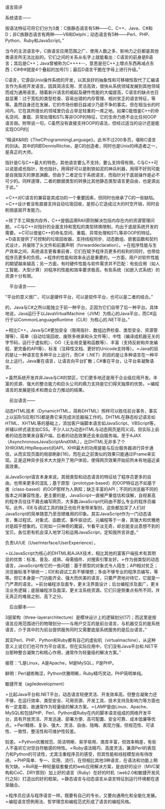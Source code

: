 语言简评



系统语言——



按语法特征可将它们分为3类：C族静态语言有5种——C、C++、Java、C#和D；非C族静态语言有两种——VB和Delphi；动态语言有5种——Perl、PHP、Python、Ruby和JavaScript。”



当今的主流语言中，C族语言应用范围之广、使用人数之多、影响力之巨都是其他类语言所无法比拟的。它们之间的关系从名字上就能看出：C语言的前身是B语言；其后是C++；Java曾被称为C++++--，意思是在C++上增点东西再减点东西；C#中#就是4个叠起的加号[1]；最后D语言干脆在字母上进行升级。”



C语言，它源自Unix操作系统的开发，以其良好的抽象性和可移植性取代了汇编语言作为系统开发语言。因其简洁实用、灵活高效，很快从系统领域发展到其他领域而成为通用语言。随着新兴语言的崛起及硬件性能的大幅提高，C语言的缺点也日益显著：过于宽松的类型检查、容易出错的内存管理、相对贫乏的语言特征，等等。虽然自身还在发展，它的市场份额日益减少乃是不争的事实。但在相当长的时间内，它在其所擅长的领域里仍会占举足轻重的一席之地。如果C能借鉴C++的命名空间、重载、异常处理和STL等非OOP的特征，它的生命力绝不会比任何OOP语言弱。附带说一句，C虽然没有直接支持OOP的语法，但经过适当的设计还是能实现OOP的[



“精读K&R的《TheCProgrammingLanguage》，此书不过200多页，堪称C语言的剑诀。其中的R即DennisRitchie，是C的创造者，同时也是Unix的缔造者之一，是真正的大师。




指针是C与C++最大的特色，其他语言要么不支持，要么支持得有限。C与C++可以说是成也指针，败也指针。用得好可以是削铁如泥的神兵利器，用得不好则可能是自我毁灭的罪恶渊薮。但由于二者定位于系统语言，而指针对于底层操作是必不可少的。同样道理，二者的数据类型的转换比其他静态类型语言更自由，也是源出于此。”



➢C++对C语言的兼容是其成功的一个重要因素，但同时也继承了C的一些缺陷。➢C++设计者没有直接支持自动垃圾回收，是担心它造成过大的时空开销，同时会削弱底层开发能力。



➢除了手工释放内存外，C++提倡运用RAII原则解决包括内存在内的资源管理问题。➢C与C++对指针的全面支持和宽松的类型转换限制，均出于底层系统开发的需要。➢C可以借鉴C++的命名空间、重载、异常处理和STL等非OOP的特征。➢D语言提供了可控制的垃圾回收器，支持线程同步、动态数组、嵌套函数和契约式设计，并废除了头文件和前置声明（forwarddeclaration）。➢在程序性能与生产效率之间，系统语言更看重前者，它们在赋予程序员更多的权利的同时，也带给程序员更多的负担。➢程序的性能和效率永远是重要的。一方面，用户对软件性能的期望越来越高；另一方面，有时硬件性能与软件需求并不匹配：有些应用（如人工智能、大型计算）对程序的性能和效率要求极高，有些系统（如嵌入式系统）的资源十分有限。



　平台语言——



“平台的意义很广，可以是硬件平台，可以是软件平台，也可以是二者的结合。”




的，Java与C#之所以能独立于前一种平台，正因为它们自带了后一种平台。具体地说，Java运行于以JavaVirtualMachine（JVM）为核心的Java平台，而C#运行于以CommonLanguageRuntime（CLR）为核心的.NET平台。”



➢相比C++，Java与C#更加安全（限用指针、数组边界检查、类型安全、资源管理等）、简单（自动垃圾回收、废除多继承和头文件等）、中性（编译成机器无关的字节码，运行于虚拟机）、OO（无全局变量和函数等）、丰富（支持反射和并发编程、更完备的API等）、标准（注释性文档、更好的Unicode支持等）。➢Java的目的是让一种语言在多种平台上运行，而C#（.NET）的目的是让多种语言在一种平台上运行。Java重在语言，让语言向平台扩散；C#重在平台，让平台来凝聚语言。



➢虽然系统开发并非Java与C#的禁区，它们更多地还是用于企业级应用开发。丰富的资源、强大的整合能力和巨头公司的鼎力支持是它们得天独厚的优势。➢编程语言的发展是技术和商业合力推动的结果。



　前台语言——



动态HTML技术（DynamicHTML，简称DHTML）照样可以胜任前台事务，事实上以前B/S应用[15]都是靠它来完成浏览器端工作的。DHTML在静态标记语言如HTML、XHTML等的基础上，添加客户端脚本语言如JavaScript、VBScript等，并辅以样式语言如CSS。不少人以为动态HTML与动态网页是同义词，但实际上前者的动态效果来自客户端，后者的动态效果还会来自服务端。至于AJAX（AsynchronousJavaScriptAndXML），比DHTML无非多了个XHR(XMLHttpRequest)的API。XHR最大的功用是能与后台服务器进行异步通信，从而实现页面的局部刷新[16]，而在此之前类似的效果只能通过IFrame来实现。正是这种异步技术大大提升了用户体验，使得网页效果开始前所未有地逼近桌面效果。



从JavaScript语言本身来说，其弱类型和动态语言的特征给了程序员更多的自由，也带来更多的混乱；基于原型（prototype-based）的OOP特征远不如基于类（class-based）的OOP那样为人熟知；缺乏丰富的API；不同的浏览器不同的版本之间兼容性差。更主要的是，JavaScript一直被严重低估和误解，自视甚高的程序员往往不屑去编写网页，大多数JavaScript代码由不那么专业的程序员编写。此外，IDE与调试工具的缺乏也给开发带来掣肘。这些都加深了人们对JavaScript的简单随意乃至丑陋难用的印象。其实JavaScript作为一门动态语言，集过程式、对象式、函数式、事件驱动式、元编程等于一身，其强大和优雅绝对是超乎想象的。它宛如一只神奇的魔袋，乍看平淡无奇，却总能变出意想不到的宝贝。各位若有机会深入地学习和运用JavaScript，定知我所言非虚。”




负责UI/UE（UserInterface/UserExperience），



➢以JavaScript为核心的DHTML和AJAX技术，相比其他的富客户端技术有其明显的优势：标准、普及、成熟、毋需插件、对搜索引擎友好。➢作为弱类型的动态语言，JavaScript有它的一些问题：基于原型的对象式令人陌生；API相对贫乏；浏览器标准不够统一；IDE和调试工具不够理想；多由不够专业的程序员编写，等等。但它本身是一门功能齐全、强大而优美的语言，只要严肃地对待它，它就是一门严肃的语言。➢前台编程涉及面专，更关注界面设计；后台编程涉及面广，更关注业务逻辑；底层编程涉及面深，更关注系统资源。它们只是侧重点有所不同，并无真正的难易之别、高下之分。




　后台脚本——


3层架构（three-layerarchitecture）是模块设计上的逻辑划分[17]；而这里是按语言应用范围进行的物理划分——与用户交互的是前台语言，与机器交互的是系统语言，介于其中的为前台提供服务同时又需要底层系统服务的是后台语言。”




其实Perl、PHP、Python和Ruby都有自己的虚拟机（virtualmachine），从这种意义上说它们也可作为平台语言。但在实际应用中，它们没有Java平台和.NET平台那种整合凝聚力和核心作用，通常作为轻量级的解决方案。”



接茬：“L是Linux，A是Apache，M是MySQL，P是PHP。



鲜明：Perl凝练晦涩，Python优雅明晰，Ruby精巧灵动，PHP简明单纯。




敏捷开发（agiledevelopment）



➢比起Java平台和.NET平台，动态语言轻便灵活、开发效率高，但整合凝聚力还不够，在运行效率、类型安全、可用资源、开发工具、技术支持及影响力等方面也有一定差距，故通常作为轻量级的解决方案。➢LAMP是由Linux、Apache、MySQL和包括PHP、Perl、Python或Ruby在内的脚本语言组成的网络开发平台，具有开放灵活、开发迅速、部署方便、高可配置、安全可靠、成本低廉等优点。➢Perl精练、复杂、强大、灵活、自由、隐晦、表现力强，但规范性、可读性、一致性、整洁性和可维护性较差。



较差。➢Python优雅规范、简洁明晰、易学易用、类库丰富，但效率稍差，有些人不喜欢它对空白符敏感的特性。➢Ruby语法精巧、高度灵活，兼具Perl的表现力和Python的可读性，尤其注重程序员的感受，但其性能和线程模型尚有待改进。➢PHP简单、专一、实用、流行，在但相比其他3种语言，在语法和功能上稍有欠缺。➢RoR是一种轻量级套餐式的web应用解决方案，是由好的设计（MVC架构和CoC、DRY原则）加上好的语言（Ruby）在好的时机（web2.0和敏捷开发风行之际）打造出的好的框架。➢静态语言与动态语言从语言特征到运行环境都在逐渐融合。



➢程序员应该与程序语言一样，既要有自己的专长，又要向通用化和全能化发展。➢编程语言惯例用法、哲学理念和编程范式形成了语言的编程风格。










